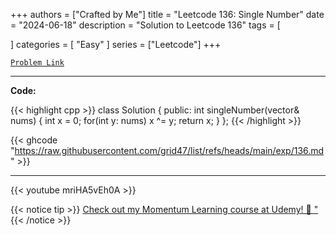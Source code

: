 
+++
authors = ["Crafted by Me"]
title = "Leetcode 136: Single Number"
date = "2024-06-18"
description = "Solution to Leetcode 136"
tags = [
    
]
categories = [
    "Easy"
]
series = ["Leetcode"]
+++



[`Problem Link`](https://leetcode.com/problems/single-number/description/)

---

**Code:**

{{< highlight cpp >}}
class Solution {
public:
    int singleNumber(vector<int>& nums) {
        int x = 0;
        for(int y: nums)
            x ^= y;
        return x;
    }
};
{{< /highlight >}}

{{< ghcode "https://raw.githubusercontent.com/grid47/list/refs/heads/main/exp/136.md" >}}

---

{{< youtube mriHA5vEh0A >}}

{{< notice tip >}}
[Check out my Momentum Learning course at Udemy! 🚀 "](https://www.udemy.com/course/blind-75-the-data-structures-and-algorithms-essentials/)
{{< /notice >}}

